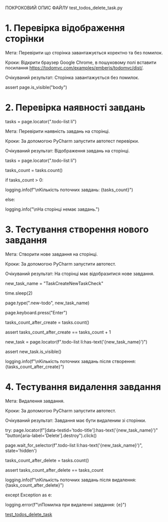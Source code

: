 ﻿ПОКРОКОВИЙ ОПИС ФАЙЛУ test\_todos\_delete\_task.py

# 1. Перевірка відображення сторінки

Мета: Перевірити що сторінка завантажується коректно та без помилок.

Кроки: Відкрити браузер Google Chrome, в пошуковому полі вставити посилання <https://todomvc.com/examples/emberjs/todomvc/dist/>.

Очікуваний результат: Сторінка завантажується без помилок.

assert page.is_visible("body")

# 2. Перевірка наявності завдань

tasks = page.locator(".todo-list li")

Мета: Перевірити наявність завдань на сторінці.

Кроки: За допомогою PyCharm запустити автотест перевірки.

Очікуваний результат: Відображення завдань на сторінці.

tasks = page.locator(".todo-list li")

tasks_count = tasks.count()

if tasks_count > 0:

logging.info(f"\nКількість поточних завдань: {tasks_count}")
    
else:

logging.info("\nНа сторінці немає завдань.")
    
# 3. Тестування створення нового завдання

Мета: Створити нове завдання на сторінці.

Кроки: За допомогою PyCharm запустити автотест.

Очікуваний результат: На сторінці має відобразитися нове завдання.


new_task_name = "TaskCreateNewTaskCheck"

time.sleep(2)  

page.type(".new-todo", new_task_name)

page.keyboard.press("Enter")

tasks_count_after_create = tasks.count()

assert tasks_count_after_create == tasks_count + 1

new_task = page.locator(f".todo-list li:has-text('{new_task_name}')")

assert new_task.is_visible()

logging.info(f"\nКількість поточних завдань після створення: {tasks_count_after_create}")

# 4. Тестування видалення завдання

Мета: Видалення завдання.

Кроки: За допомогою PyCharm запустити автотест.

Очікуваний результат: Завдання має бути видаленим зі сторінки.

 try:
 page.locator(f"[data-testid='todo-title']:has-text('{new_task_name}')" "button[aria-label='Delete'].destroy").click()
    
 page.wait_for_selector(f".todo-list li:has-text('{new_task_name}')", state='hidden')
    
 tasks_count_after_delete = tasks.count()
    
 assert tasks_count_after_delete == tasks_count
    
 logging.info(f"\nКількість поточних завдань після видалення: {tasks_count_after_delete}")
    
 except Exception as e:
    
 logging.error(f"\nПомилка при видаленні завдання: {e}")

[test_todos_delete_task](https://github.com/DaryaChychkalo/Test_playwright_automation/blob/6ab8d1edf328afee86cf1b9846170c6ecf82a072/test_todos_delete_task.py)
